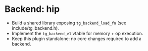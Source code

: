 # Backend: hip
- Build a shared library exposing `tg_backend_load_fn` (see include/tg_backend.h).
- Implement the `tg_backend_v1` vtable for memory + op execution.
- Keep this plugin standalone: no core changes required to add a backend.
